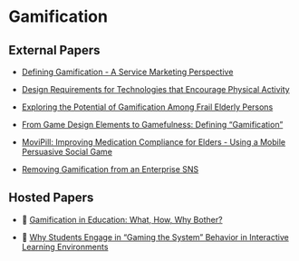 # Gamification

## External Papers

* [Defining Gamification - A Service Marketing Perspective](http://www.rolandhubscher.org/courses/hf765/readings/p17-huotari.pdf)

* [Design Requirements for Technologies that Encourage Physical Activity](https://www.cs.helsinki.fi/u/thusu/opinnot/uschool/T-121.5500/p457-consolvo.pdf)

* [Exploring the Potential of Gamification Among Frail Elderly Persons](http://gamification-research.org/wp-content/uploads/2011/04/12-Gerling.pdf)

* [From Game Design Elements to Gamefulness: Defining “Gamification”](https://uwaterloo.ca/scholar/sites/ca.scholar/files/lnacke/files/From_game_design_elements_to_gamefulness-_defining_gamification.pdf)

* [MoviPill: Improving Medication Compliance for Elders - Using a Mobile Persuasive Social Game](http://www.ic.unicamp.br/~oliveira/doc/Ubicomp2010_MoviPill.pdf)

* [Removing Gamification from an Enterprise SNS](http://www.jennthom.com/papers/gamification.pdf)

## Hosted Papers

* :scroll: [Gamification in Education: What, How, Why Bother?](gamification-in-education-what-how-why-bother.pdf)

* :scroll: [Why Students Engage in “Gaming the System” Behavior in Interactive Learning Environments](why-students-engage-in-gaming-the-system-behavior-in-interactive-learning-environments.pdf)
